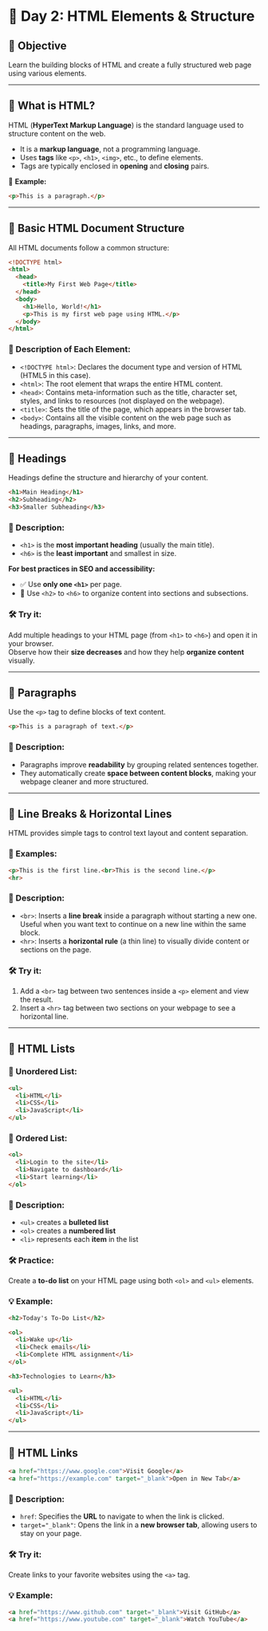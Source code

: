 # 📘 Day 2: HTML Elements & Structure

## 🎯 Objective
Learn the building blocks of HTML and create a fully structured web page using various elements.

---

## 🔹 What is HTML?

HTML (**HyperText Markup Language**) is the standard language used to structure content on the web.

- It is a **markup language**, not a programming language.
- Uses **tags** like `<p>`, `<h1>`, `<img>`, etc., to define elements.
- Tags are typically enclosed in **opening** and **closing** pairs.

📌 **Example:**
```html
<p>This is a paragraph.</p>
```

---

## 🔹 Basic HTML Document Structure

All HTML documents follow a common structure:

```html
<!DOCTYPE html>
<html>
  <head>
    <title>My First Web Page</title>
  </head>
  <body>
    <h1>Hello, World!</h1>
    <p>This is my first web page using HTML.</p>
  </body>
</html>
```

### 📝 Description of Each Element:

- `<!DOCTYPE html>`: Declares the document type and version of HTML (HTML5 in this case).
- `<html>`: The root element that wraps the entire HTML content.
- `<head>`: Contains meta-information such as the title, character set, styles, and links to resources (not displayed on the webpage).
- `<title>`: Sets the title of the page, which appears in the browser tab.
- `<body>`: Contains all the visible content on the web page such as headings, paragraphs, images, links, and more.

---

## 🔹 Headings

Headings define the structure and hierarchy of your content.

```html
<h1>Main Heading</h1>
<h2>Subheading</h2>
<h3>Smaller Subheading</h3>
```

### 📝 Description:

- `<h1>` is the **most important heading** (usually the main title).
- `<h6>` is the **least important** and smallest in size.

**For best practices in SEO and accessibility:**
- ✅ Use **only one `<h1>`** per page.
- 🧠 Use `<h2>` to `<h6>` to organize content into sections and subsections.

### 🛠 Try it:

Add multiple headings to your HTML page (from `<h1>` to `<h6>`) and open it in your browser.  
Observe how their **size decreases** and how they help **organize content** visually.

---

## 🔹 Paragraphs

Use the `<p>` tag to define blocks of text content.

```html
<p>This is a paragraph of text.</p>
```

### 📝 Description:

- Paragraphs improve **readability** by grouping related sentences together.
- They automatically create **space between content blocks**, making your webpage cleaner and more structured.

---

## 🔹 Line Breaks & Horizontal Lines

HTML provides simple tags to control text layout and content separation.

### 🧩 Examples:

```html
<p>This is the first line.<br>This is the second line.</p>
<hr>
```

### 📝 Description:

- `<br>`: Inserts a **line break** inside a paragraph without starting a new one.  
  Useful when you want text to continue on a new line within the same block.
- `<hr>`: Inserts a **horizontal rule** (a thin line) to visually divide content or sections on the page.


### 🛠 Try it:

1. Add a `<br>` tag between two sentences inside a `<p>` element and view the result.
2. Insert a `<hr>` tag between two sections on your webpage to see a horizontal line.

---

## 🔹 HTML Lists

### 📌 Unordered List:

```html
<ul>
  <li>HTML</li>
  <li>CSS</li>
  <li>JavaScript</li>
</ul>
```

### 📌 Ordered List:

```html
<ol>
  <li>Login to the site</li>
  <li>Navigate to dashboard</li>
  <li>Start learning</li>
</ol>
```

### 📝 Description:

- `<ul>` creates a **bulleted list**
- `<ol>` creates a **numbered list**
- `<li>` represents each **item** in the list

### 🛠 Practice:

Create a **to-do list** on your HTML page using both `<ol>` and `<ul>` elements.

### 💡 Example:

```html
<h2>Today's To-Do List</h2>

<ol>
  <li>Wake up</li>
  <li>Check emails</li>
  <li>Complete HTML assignment</li>
</ol>

<h3>Technologies to Learn</h3>

<ul>
  <li>HTML</li>
  <li>CSS</li>
  <li>JavaScript</li>
</ul>
```

---

## 🔹 HTML Links

```html
<a href="https://www.google.com">Visit Google</a>
<a href="https://example.com" target="_blank">Open in New Tab</a>
```

### 📝 Description:

- `href`: Specifies the **URL** to navigate to when the link is clicked.
- `target="_blank"`: Opens the link in a **new browser tab**, allowing users to stay on your page.

### 🛠 Try it:

Create links to your favorite websites using the `<a>` tag.

### 💡 Example:

```html
<a href="https://www.github.com" target="_blank">Visit GitHub</a>
<a href="https://www.youtube.com" target="_blank">Watch YouTube</a>
```
